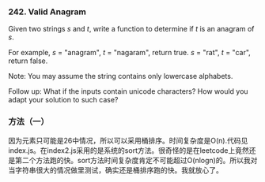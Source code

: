 ### 242\. Valid Anagram

Given two strings *s* and *t*, write a function to determine if *t* is an anagram of *s*.

For example,
*s* = "anagram", *t* = "nagaram", return true.
*s* = "rat", *t* = "car", return false.

Note:
You may assume the string contains only lowercase alphabets.

Follow up:
What if the inputs contain unicode characters? How would you adapt your solution to such case?

### 方法（一）
因为元素只可能是26中情况，所以可以采用桶排序。时间复杂度是O(n).代码见index.js。在index2.js采用的是系统的sort方法。很奇怪的是在leetcode上竟然还是第二个方法跑的快。sort方法时间复杂度肯定不可能超过O(nlogn)的。所以我对当字符串很大的情况做里测试，确实还是桶排序跑的快。我就放心了。